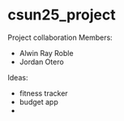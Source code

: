 # csun25_project

Project collaboration
Members:
- Alwin Ray Roble
- Jordan Otero

Ideas:
- fitness tracker 
- budget app
- 